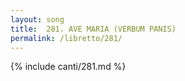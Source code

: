 ```yaml
---
layout: song
title:  281. AVE MARIA (VERBUM PANIS)
permalink: /libretto/281/
---
```

{% include canti/281.md %}   